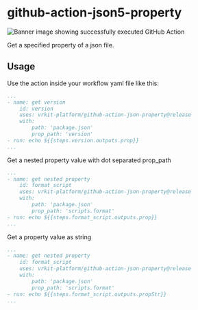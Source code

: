 
# github-action-json5-property

![Banner image showing successfully executed GitHub Action](banner.png)

Get a specified property of a json file.

## Usage

Use the action inside your workflow yaml file like this:

```yaml
...
- name: get version
    id: version
    uses: vrkit-platform/github-action-json-property@release
    with: 
        path: 'package.json'
        prop_path: 'version'
- run: echo ${{steps.version.outputs.prop}} 
...

```

Get a nested property value with dot separated prop_path

```yaml
...
- name: get nested property
    id: format_script
    uses: vrkit-platform/github-action-json-property@release
    with: 
        path: 'package.json'
        prop_path: 'scripts.format'
- run: echo ${{steps.format_script.outputs.prop}} 
...

```

Get a property value as string 

```yaml
...
- name: get nested property
    id: format_script
    uses: vrkit-platform/github-action-json-property@release
    with: 
        path: 'package.json'
        prop_path: 'scripts.format'
- run: echo ${{steps.format_script.outputs.propStr}} 
...

```

